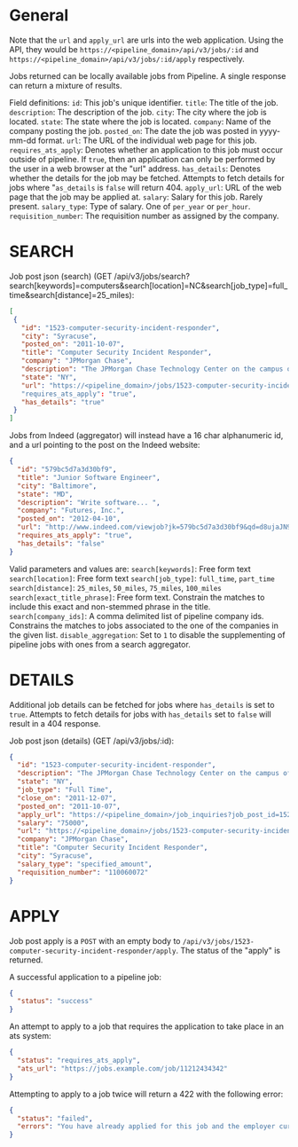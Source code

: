 # General

Note that the `url` and `apply_url` are urls into the web application. Using the API, they would be `https://<pipeline_domain>/api/v3/jobs/:id` and `https://<pipeline_domain>/api/v3/jobs/:id/apply` respectively.

Jobs returned can be locally available jobs from Pipeline. A single response can return a mixture of results.

Field definitions:
`id`: This job's unique identifier.
`title`: The title of the job.
`description`: The description of the job.
`city`: The city where the job is located.
`state`: The state where the job is located.
`company`: Name of the company posting the job.
`posted_on`: The date the job was posted in yyyy-mm-dd format.
`url`: The URL of the individual web page for this job.
`requires_ats_apply`: Denotes whether an application to this job must occur outside of pipeline. If `true`, then an application can only be performed by the user in a web browser at the "url" address.
`has_details`: Denotes whether the details for the job may be fetched. Attempts to fetch details for jobs where "`as_details` is `false` will return 404.
`apply_url`: URL of the web page that the job may be applied at.
`salary`: Salary for this job. Rarely present.
`salary_type`: Type of salary. One of `per_year` or `per_hour`.
`requisition_number`: The requisition number as assigned by the company.

# SEARCH

Job post json (search) (GET /api/v3/jobs/search?search[keywords]=computers&search[location]=NC&search[job_type]=full_time&search[distance]=25_miles):

```json
[
 {
   "id": "1523-computer-security-incident-responder",
   "city": "Syracuse",
   "posted_on": "2011-10-07",
   "title": "Computer Security Incident Responder",
   "company": "JPMorgan Chase",
   "description": "The JPMorgan Chase Technology Center on the campus of Syracuse University is a firm-wide Center of Excellence for Information Security and Risk Management as well as a test bed for technology innovation.&amp;nbsp; The Tech center is a key component of our unique, industry leading partnership with Syracuse University.<br />\n<br />\n",
   "state": "NY",
   "url": "https://<pipeline_domain>/jobs/1523-computer-security-incident-responder"
   "requires_ats_apply": "true",
   "has_details": "true"
 }
]
```

Jobs from Indeed (aggregator) will instead have a 16 char alphanumeric id, and a url pointing to the post on the Indeed website:

```json
{
  "id": "579bc5d7a3d30bf9",
  "title": "Junior Software Engineer",
  "city": "Baltimore",
  "state": "MD",
  "description": "Write software... ",
  "company": "Futures, Inc.",
  "posted_on": "2012-04-10",
  "url": "http://www.indeed.com/viewjob?jk=579bc5d7a3d30bf9&qd=d8ujaJN9ydMWUFT7aTpw0SGA9rpTdTNx9Kq5RIvEG6wbxO7H7iJ9xTE-Ft9RRtibvaauq8PNtjNMHK2vZJ-eoeoCFLMibOCEabUahnuewCk&indpubnum=294298244185573&rjs=1&atk=16tv089hj0k1113b",
  "requires_ats_apply": "true",
  "has_details": "false"
}
```

Valid parameters and values are:
`search[keywords]`: Free form text
`search[location]`: Free form text
`search[job_type]`: `full_time`, `part_time`
`search[distance]`: `25_miles`, `50_miles`, `75_miles`, `100_miles`
`search[exact_title_phrase]`: Free form text. Constrain the matches to include this exact and non-stemmed phrase in the title.
`search[company_ids]`: A comma delimited list of pipeline company ids. Constrains the matches to jobs associated to the one of the companies in the given list.
`disable_aggregation`: Set to `1` to disable the supplementing of pipeline jobs with ones from a search aggregator.

# DETAILS

Additional job details can be fetched for jobs where `has_details` is set to `true`. Attempts to fetch details for jobs with `has_details` set to `false` will result in a 404 response.

Job post json (details) (GET /api/v3/jobs/:id):

```json
{
  "id": "1523-computer-security-incident-responder",
  "description": "The JPMorgan Chase Technology Center on the campus of Syracuse University is a firm-wide Center of Excellence for Information Security and Risk Management as well as a test bed for technology innovation.&amp;nbsp; The Tech center is a key component of our unique, industry leading partnership with Syracuse University.<br />\n<br />\n",
  "state": "NY",
  "job_type": "Full Time",
  "close_on": "2011-12-07",
  "posted_on": "2011-10-07",
  "apply_url": "https://<pipeline_domain>/job_inquiries?job_post_id=1523",
  "salary": "75000",
  "url": "https://<pipeline_domain>/jobs/1523-computer-security-incident-responder",
  "company": "JPMorgan Chase",
  "title": "Computer Security Incident Responder",
  "city": "Syracuse",
  "salary_type": "specified_amount",
  "requisition_number": "110060072"
}
```

# APPLY

Job post apply is a `POST` with an empty body to `/api/v3/jobs/1523-computer-security-incident-responder/apply`. The status of the "apply" is returned.

A successful application to a pipeline job:

```json
{
  "status": "success"
}
```

An attempt to apply to a job that requires the application to take place in an ats system:

```json
{
  "status": "requires_ats_apply",
  "ats_url": "https://jobs.example.com/job/11212434342"
}
```

Attempting to apply to a job twice will return a 422 with the following error:
```json
{
  "status": "failed",
  "errors": "You have already applied for this job and the employer currently has access to your Portfolio."
}
```
